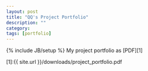 ```yaml
---
layout: post
title: "QQ's Project Portfolio"
description: ""
category: 
tags: [portfolio]
---
```

{% include JB/setup %}
My project portfolio as [PDF][1]

[1]:{{ site.url }}/downloads/project_portfolio.pdf
